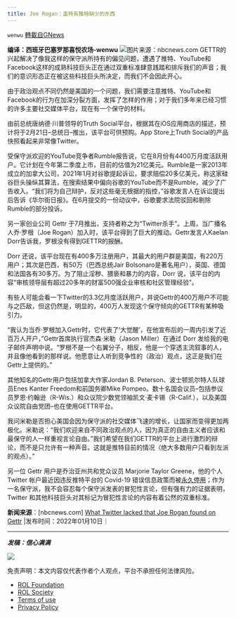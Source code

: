 ```yaml
---
title: Joe Rogan：盖特有推特缺少的东西
---
```

`wenwu` [轉載自GNews](https://gnews.org/zh-hans/1848656/)

**编译：西班牙巴塞罗那喜悦农场-wenwu**
![](https://assets.gnews.org/wp-content/uploads/2022/01/tempsnip05-1.png)图片来源：nbcnews.com
GETTR的兴起解决了像我这样的保守派所持有的偏见问题，遭遇了推特、YouTube和Facebook这样的成熟科技巨头正在通过双重标准肆意践踏和排斥我们的声音；我们的意识形态正在被这些科技巨头所决定，而我们不会因此开心。

由于政治观点不同仍然是美国的一个问题，我们需要注意推特、YouTube和Facebook的行为在加深分裂方面，发挥了怎样的作用；对于我们多年来已经习惯的许多主要社交媒体平台，现在有一个保守的材料。

由前总统唐纳德·川普领导的Truth Social平台，根据其在iOS应用商店的描述，预计将于2月21日–总统日–推出，该平台可供预购。App Store上Truth Social的产品快照看起来非常像Twitter。

受保守派欢迎的YouTube竞争者Rumble报告说，它在8月份有4400万月度活跃用户。它计划在今年第二季度上市，目前的估值为21亿美元。Rumble是一家2013年成立的加拿大公司，2021年1月对谷歌提起诉讼，要求赔偿20多亿美元，称这家硅谷巨头操纵其算法，在搜索结果中偏向谷歌的YouTube而不是Rumble，减少了广告收入。“我们将为自己辩护，反对这些毫无根据的指控，”谷歌发言人在诉讼提出后告诉《华尔街日报》。在6月提交的一份动议中，谷歌要求法院驳回和剔除Rumble的部分投诉。

另一家创业公司 Gettr 于7月推出，支持者称之为“Twitter杀手”。上周，当广播名人乔·罗根（Joe Rogan）加入时，该平台得到了巨大的推动。Gettr发言人Kaelan Dorr告诉我，罗根没有得到GETTR的报酬。

Dorr 还说，该平台现在有400多万注册用户，其最大的用户群是美国，有220万用户；其次是巴西，有50万（巴西总统Jair Bolsonaro是著名用户），英国、德国和法国各有30多万。为了阻止淫秽、猥亵和暴力的内容，Dorr 说，该平台的内容“审核领导层有超过20多年的财富500强企业审核和社区管理经验”。

有些人可能会看一下Twitter的3.3亿月度活跃用户，并说Gettr的400万用户不可能与之匹敌，但这仍然是，明显的，400万人发现这个保守倾向的GETTR有某种吸引力。

“我认为当乔·罗根加入Gettr时，它代表了‘大觉醒’，在他宣布后的一周内引发了近百万人开户，”Gettr首席执行官杰森·米勒（Jason Miller）在通过 Dorr 发给我的电子邮件声明中说。“罗根不是一个右翼分子，相反，他是一个穿透主流叙事的人，并且像他看到的那样说。他愿意让人听到竞争性的（政治）观点，这正是我们在Gettr上提供的。”

其他知名的Gettr用户包括加拿大作家Jordan B. Peterson、波士顿凯尔特人队球员Enes Kanter Freedom和前国务卿Mike Pompeo。数十名国会议员–包括参议员罗恩·约翰逊（R-Wis.）和众议院少数党领袖凯文·麦卡锡（R-Calif.），以及美国众议院自由党团–也在使用GETTR平台。

我问米勒是否担心美国会因为保守派的社交媒体飞速的增长，让国家而变得更加两极化。米勒说：“我们欢迎来自不同政治观点的人，因为真正的自由主义者应该和最保守的人一样重视言论自由。”我们希望在我们GETTR的平台上进行激烈的辩论，而不是只允许有一种声音。这就是推特目前的情况（绝大多数用户只看到左派的观点）。”

另一位 Gettr 用户是乔治亚州共和党众议员 Marjorie Taylor Greene，他的个人 Twitter 帐户最近因违反推特平台的 Covid-19 错误信息政策而被[永久停用](https://www.nbcnews.com/politics/politics-news/twitter-permanently-suspends-marjorie-taylor-greenes-personal-account-rcna10615)；作为一名保守派，我不会容忍每个保守派发表的冒犯性言论，但有强有力的证据表明，Twitter 和其他科技巨头对其标记为冒犯性言论的内容有着公然的双重标准。

**新闻来源**：[nbcnews.com] [What Twitter lacked that Joe Rogan found on Gettr](https://www.nbcnews.com/think/opinion/twitter-lacked-something-important-political-discourse-joe-rogan-found-it-ncna1287285) |发布时间：2022年01月10日｜

* * *

***发稿：信心满满***

![](https://assets.gnews.org/wp-content/uploads/2022/01/GNEWS_CH..jpeg)



 

免责声明：本文内容仅代表作者个人观点，平台不承担任何法律风险。

- [ROL Foundation](https://rolfoundation.org/)
- [ROL Society](https://rolsociety.org/)
- [Terms of use](https://gnews.org/terms-of-use-3/)
- [Privacy Policy](https://gnews.org/privacy-policy/)
